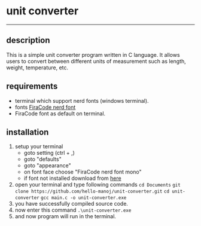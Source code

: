 
# unit converter
___
## description

This is a simple unit converter program written in C language. It allows users to convert between different units of measurement such as length, weight, temperature, etc.


## requirements

- terminal which support nerd fonts (windows terminal).
- fonts [FiraCode nerd font](https://github.com/ryanoasis/nerd-fonts/releases/download/v3.2.1/FiraCode.zip)
- FiraCode font as default on terminal.

## installation

1. setup your terminal
	 - goto setting (ctrl + ,)
	 - goto "defaults"
	 - goto "appearance"
	 - on font face choose "FiraCode nerd font mono"
	 - if font not installed download from [here](https://github.com/ryanoasis/nerd-fonts/releases/download/v3.2.1/FiraCode.zip)
2. open your terminal and type following commands
		```cd Documents```
		```git clone https://github.com/hello-manoj/unit-converter.git```
		```cd unit-converter```
		```gcc main.c -o unit-converter.exe```
3. you have successfully compiled source code.
4. now enter this command ```.\unit-converter.exe```
5. and now program will run in the terminal.
